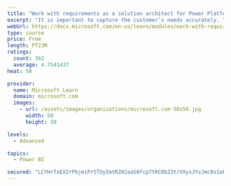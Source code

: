 ```yaml
---
title: "Work with requirements as a solution architect for Power Platform and Dynamics 365"
excerpt: "It is important to capture the customer’s needs accurately. This module explains how to capture requirements and identify functional and non-functional items."
webUrl: https://docs.microsoft.com/en-us/learn/modules/work-with-requirements/
type: course
price: Free
length: PT23M
ratings:
  count: 362
  average: 4.7541437
heat: 50

provider:
  name: Microsoft Learn
  domain: microsoft.com
  images:
    - url: /assets/images/organizations/microsoft.com-50x50.jpg
      width: 50
      height: 50

levels:
  - Advanced

topics:
  - Power BI

secured: "LCYHrTxEX2rPbjmiPr5TOyImtRZHJaaS0fcp7tRCRbZ2t/VXysJYvJmc0sIoRBw7pj4MRSsdmIww6zjufPihLWAmigRweio540R+M4n3pQRqbka8KsJtfAjJ77NwhYJCj0bZvANntXngAJUmY/FMUGlG2pCrx6MENUVVHCqvb2GNp7jv1GhAxfizYJkxUsA1ZsXCfIV7aLw+CSZSgTvfkEKagfJt8xB0JGY93SBw6s6KKVkV/YDDt932cZFLew200LgGYwdScypW/IYr53IM1OZR8ncnRVjYhTrEGKf7T3rMKPI4MRnAp7Vg5IxLslVM7+WVqv98nVkDUaVFyN7gWXa4TvtqO/gqwqDiDfgJY8NiWLeVJXb6o+MpV3Yk++qY124dhwasJH8RjwXI2T9WXieQbaDYuX6Kfj7gSCBgiUo=;0BPBFQmVxQEDOL/Nl/msAw=="
---
```


